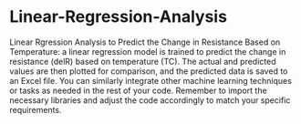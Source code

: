 # Linear-Regression-Analysis
Linear Rgression Analysis to Predict the Change in Resistance Based on Temperature:
 a linear regression model is trained to predict the change in resistance (delR) based on temperature (TC). 
 The actual and predicted values are then plotted for comparison, and the predicted data is saved to an Excel file. 
 You can similarly integrate other machine learning techniques or tasks as needed in the rest of your code.
 Remember to import the necessary libraries and adjust the code accordingly to match your specific requirements.
